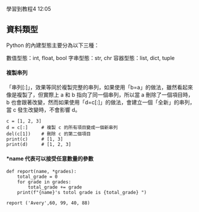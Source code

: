 學習到教程4 12:05

## 資料類型
Python 的內建型態主要分為以下三種：

數值型態：int, float, bool
字串型態：str, chr
容器型態：list, dict, tuple

#### 複製串列 
「串列[:]」，效果等同於複製完整的串列，如果使用「b=a」的做法，雖然看起來像是複製了，但實際上 a 和 b 指向了同一個串列，所以當 a 刪除了一個項目時，b 也會跟著改變，然而如果使用「d=c[:]」的做法，會建立一個「全新」的串列，當 c 發生改變時，不會影響 d。
```
c = [1, 2, 3]
d = c[:]     # 複製 c 的所有項目變成一個新串列
del(c[1])    # 刪除 c 的第二個項目
print(c)     # [1, 3]
print(d)     # [1, 2, 3]
```

#### *name 代表可以接受任意數量的參數
```
def report(name, *grades): 
    total_grade = 0
    for grade in grades:
        total_grade += grade
    print(f"{name}'s totol grade is {total_grade} ")

report ('Avery',60, 99, 40, 88)
```
